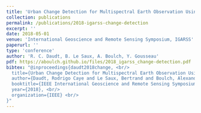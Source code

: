 ```yaml
---
title: 'Urban Change Detection for Multispectral Earth Observation Using Convolutional Neural Networks'
collection: publications
permalink: /publications/2018-igarss-change-detection
excerpt: ''
date: 2018-05-01
venue: 'International Geoscience and Remote Sensing Symposium, IGARSS'
paperurl: ''
type: 'conference'
author: 'R. C. Daudt, B. Le Saux, A. Boulch, Y. Gousseau'
pdf: https://aboulch.github.io/files/2018_igarss_change-detection.pdf
bibtex: "@inproceedings{daudt2018change, <br/>
  title={Urban Change Detection for Multispectral Earth Observation Using Convolutional Neural Networks}, <br/>
  author={Daudt, Rodrigo Caye and Le Saux, Bertrand and Boulch, Alexandre and Gousseau, Yann}, <br/>
  booktitle={IEEE International Geoscience and Remote Sensing Symposium, IGARSS}, <br/>
  year={2018}, <br/>
  organization={IEEE} <br/>
}"
---
```

